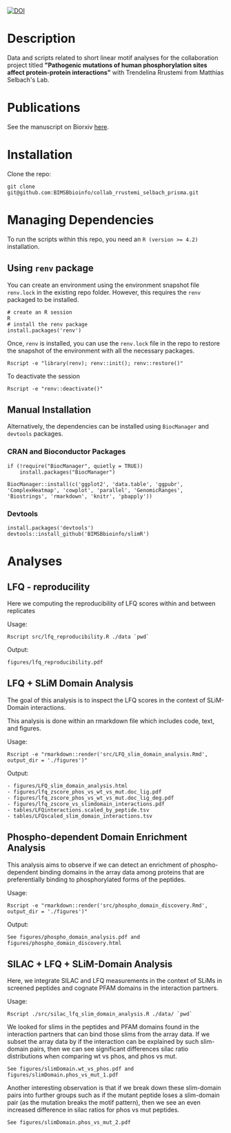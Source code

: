 [![DOI](https://zenodo.org/badge/712373714.svg)](https://zenodo.org/doi/10.5281/zenodo.10786077)

# Description

Data and scripts related to short linear motif analyses for the collaboration project titled 
**"Pathogenic mutations of human phosphorylation sites affect protein-protein interactions"** with Trendelina Rrustemi from Matthias Selbach's Lab.

# Publications

See the manuscript on Biorxiv [here](https://www.biorxiv.org/content/10.1101/2023.08.01.551433v1.full).

# Installation

Clone the repo: 
```
git clone git@github.com:BIMSBbioinfo/collab_rrustemi_selbach_prisma.git
```

# Managing Dependencies

To run the scripts within this repo, you need an `R (version >= 4.2)` installation. 

## Using `renv` package 

You can create an environment using the environment snapshot file `renv.lock` in the existing repo folder. 
However, this requires the `renv` packaged to be installed. 

```
# create an R session
R
# install the renv package
install.packages('renv')
```

Once, `renv` is installed, you can use the `renv.lock` file in the repo to restore the snapshot of
the environment with all the necessary packages. 

```
Rscript -e "library(renv); renv::init(); renv::restore()"
```

To deactivate the session
```
Rscript -e "renv::deactivate()"
```


## Manual Installation

Alternatively, the dependencies can be installed using `BiocManager` and `devtools` packages.  

### CRAN and Bioconductor Packages

```
if (!require("BiocManager", quietly = TRUE))
    install.packages("BiocManager")

BiocManager::install(c('ggplot2', 'data.table', 'ggpubr', 'ComplexHeatmap', 'cowplot', 'parallel', 'GenomicRanges', 'Biostrings', 'rmarkdown', 'knitr', 'pbapply'))

```

### Devtools 

```
install.packages('devtools') 
devtools::install_github('BIMSBbioinfo/slimR')
```

# Analyses

## LFQ - reproducility 

Here we computing the reproducibility of LFQ scores within and between replicates

Usage:
```
Rscript src/lfq_reproducibility.R ./data `pwd` 
```

Output:
```
figures/lfq_reproducibility.pdf
```

## LFQ + SLiM Domain Analysis 

The goal of this analysis is to inspect the LFQ scores in the context of SLiM-Domain
interactions. 

This analysis is done within an rmarkdown file which includes code, text, and figures.

Usage:
```
Rscript -e "rmarkdown::render('src/LFQ_slim_domain_analysis.Rmd', output_dir = './figures')"
```

Output:
```
- figures/LFQ_slim_domain_analysis.html
- figures/lfq_zscore_phos_vs_wt_vs_mut.doc_lig.pdf  
- figures/lfq_zscore_phos_vs_wt_vs_mut.doc_lig_deg.pdf  
- figures/lfq_zscore_vs_slimdomain_interactions.pdf
- tables/LFQinteractions.scaled_by_peptide.tsv  
- tables/LFQscaled_slim_domain_interactions.tsv

```

## Phospho-dependent Domain Enrichment Analysis

This analysis aims to observe if we can detect an enrichment of phospho-dependent binding domains in the array data
among proteins that are preferentially binding to phosphorylated forms of the peptides. 

Usage: 
```
Rscript -e "rmarkdown::render('src/phospho_domain_discovery.Rmd', output_dir = './figures')"
```

Output:
```
See figures/phospho_domain_analysis.pdf and figures/phospho_domain_discovery.html
```




## SILAC + LFQ + SLiM-Domain Analysis

Here, we integrate SILAC and LFQ measurements in the context of SLiMs in screened peptides and cognate PFAM
domains in the interaction partners.

Usage:
```
Rscript ./src/silac_lfq_slim_domain_analysis.R ./data/ `pwd`
```  

We looked for slims in the peptides and PFAM domains found in the interaction partners that can 
bind those slims from the array data. If we subset the array data by if the interaction can be explained 
by such slim-domain pairs, then we can see significant differences silac ratio distributions 
when comparing wt vs phos, and phos vs mut. 

```
See figures/slimDomain.wt_vs_phos.pdf and figures/slimDomain.phos_vs_mut_1.pdf
```

Another interesting observation is that if we break down these slim-domain pairs into further groups 
such as if the mutant peptide loses a slim-domain pair (as the mutation breaks the motif pattern), 
then we see an even increased difference in silac ratios for phos vs mut peptides. 
```
See figures/slimDomain.phos_vs_mut_2.pdf
```










